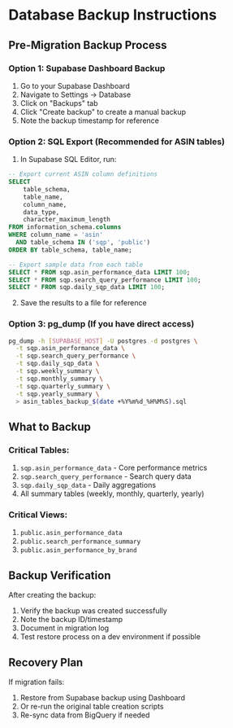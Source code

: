 # Database Backup Instructions

## Pre-Migration Backup Process

### Option 1: Supabase Dashboard Backup
1. Go to your Supabase Dashboard
2. Navigate to Settings → Database
3. Click on "Backups" tab
4. Click "Create backup" to create a manual backup
5. Note the backup timestamp for reference

### Option 2: SQL Export (Recommended for ASIN tables)
1. In Supabase SQL Editor, run:
```sql
-- Export current ASIN column definitions
SELECT 
    table_schema,
    table_name,
    column_name,
    data_type,
    character_maximum_length
FROM information_schema.columns
WHERE column_name = 'asin'
  AND table_schema IN ('sqp', 'public')
ORDER BY table_schema, table_name;

-- Export sample data from each table
SELECT * FROM sqp.asin_performance_data LIMIT 100;
SELECT * FROM sqp.search_query_performance LIMIT 100;
SELECT * FROM sqp.daily_sqp_data LIMIT 100;
```
2. Save the results to a file for reference

### Option 3: pg_dump (If you have direct access)
```bash
pg_dump -h [SUPABASE_HOST] -U postgres -d postgres \
  -t sqp.asin_performance_data \
  -t sqp.search_query_performance \
  -t sqp.daily_sqp_data \
  -t sqp.weekly_summary \
  -t sqp.monthly_summary \
  -t sqp.quarterly_summary \
  -t sqp.yearly_summary \
  > asin_tables_backup_$(date +%Y%m%d_%H%M%S).sql
```

## What to Backup

### Critical Tables:
1. `sqp.asin_performance_data` - Core performance metrics
2. `sqp.search_query_performance` - Search query data
3. `sqp.daily_sqp_data` - Daily aggregations
4. All summary tables (weekly, monthly, quarterly, yearly)

### Critical Views:
1. `public.asin_performance_data`
2. `public.search_performance_summary`
3. `public.asin_performance_by_brand`

## Backup Verification
After creating the backup:
1. Verify the backup was created successfully
2. Note the backup ID/timestamp
3. Document in migration log
4. Test restore process on a dev environment if possible

## Recovery Plan
If migration fails:
1. Restore from Supabase backup using Dashboard
2. Or re-run the original table creation scripts
3. Re-sync data from BigQuery if needed